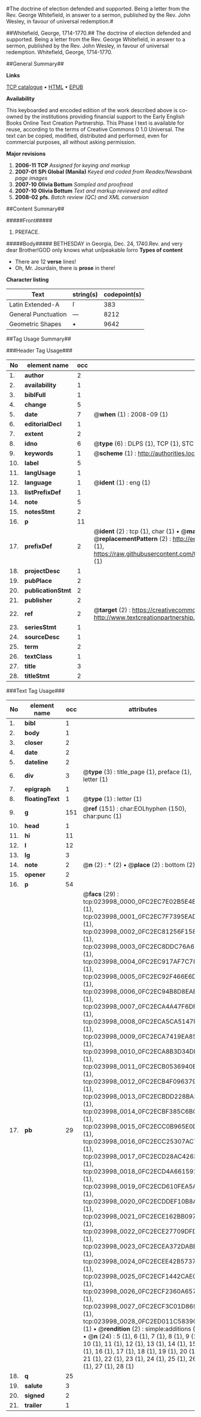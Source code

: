 #The doctrine of election defended and supported. Being a letter from the Rev. George Whitefield, in answer to a sermon, published by the Rev. John Wesley, in favour of universal redemption.#

##Whitefield, George, 1714-1770.##
The doctrine of election defended and supported. Being a letter from the Rev. George Whitefield, in answer to a sermon, published by the Rev. John Wesley, in favour of universal redemption.
Whitefield, George, 1714-1770.

##General Summary##

**Links**

[TCP catalogue](http://www.ota.ox.ac.uk/tcp/)  • 
[HTML](http://tei.it.ox.ac.uk/tcp/Texts-HTML/free/N18/N18499.html)  • 
[EPUB](http://tei.it.ox.ac.uk/tcp/Texts-EPUB/free/N18/N18499.epub)

**Availability**

This keyboarded and encoded edition of the
	       work described above is co-owned by the institutions
	       providing financial support to the Early English Books
	       Online Text Creation Partnership. This Phase I text is
	       available for reuse, according to the terms of Creative
	       Commons 0 1.0 Universal. The text can be copied,
	       modified, distributed and performed, even for
	       commercial purposes, all without asking permission.

**Major revisions**

1. __2006-11__ __TCP__ *Assigned for keying and markup*
1. __2007-01__ __SPi Global (Manila)__ *Keyed and coded from Readex/Newsbank page images*
1. __2007-10__ __Olivia Bottum__ *Sampled and proofread*
1. __2007-10__ __Olivia Bottum__ *Text and markup reviewed and edited*
1. __2008-02__ __pfs.__ *Batch review (QC) and XML conversion*

##Content Summary##

#####Front#####

1. PREFACE.

#####Body#####
BETHESDAY in Georgia, Dec. 24, 1740.Rev. and very dear Brother!GOD only knows what unſpeakable ſorro
**Types of content**

  * There are 12 **verse** lines!
  * Oh, Mr. Jourdain, there is **prose** in there!

**Character listing**


|Text|string(s)|codepoint(s)|
|---|---|---|
|Latin Extended-A|ſ|383|
|General Punctuation|—|8212|
|Geometric Shapes|▪|9642|

##Tag Usage Summary##

###Header Tag Usage###

|No|element name|occ|attributes|
|---|---|---|---|
|1.|__author__|2||
|2.|__availability__|1||
|3.|__biblFull__|1||
|4.|__change__|5||
|5.|__date__|7| @__when__ (1) : 2008-09 (1)|
|6.|__editorialDecl__|1||
|7.|__extent__|2||
|8.|__idno__|6| @__type__ (6) : DLPS (1), TCP (1), STC (1), NOTIS (1), IMAGE-SET (1), EVANS-CITATION (1)|
|9.|__keywords__|1| @__scheme__ (1) : http://authorities.loc.gov/ (1)|
|10.|__label__|5||
|11.|__langUsage__|1||
|12.|__language__|1| @__ident__ (1) : eng (1)|
|13.|__listPrefixDef__|1||
|14.|__note__|5||
|15.|__notesStmt__|2||
|16.|__p__|11||
|17.|__prefixDef__|2| @__ident__ (2) : tcp (1), char (1)  •  @__matchPattern__ (2) : ([0-9\-]+):([0-9IVX]+) (1), (.+) (1)  •  @__replacementPattern__ (2) : http://eebo.chadwyck.com/downloadtiff?vid=$1&page=$2 (1), https://raw.githubusercontent.com/textcreationpartnership/Texts/master/tcpchars.xml#$1 (1)|
|18.|__projectDesc__|1||
|19.|__pubPlace__|2||
|20.|__publicationStmt__|2||
|21.|__publisher__|2||
|22.|__ref__|2| @__target__ (2) : https://creativecommons.org/publicdomain/zero/1.0/ (1), http://www.textcreationpartnership.org/docs/. (1)|
|23.|__seriesStmt__|1||
|24.|__sourceDesc__|1||
|25.|__term__|2||
|26.|__textClass__|1||
|27.|__title__|3||
|28.|__titleStmt__|2||


###Text Tag Usage###

|No|element name|occ|attributes|
|---|---|---|---|
|1.|__bibl__|1||
|2.|__body__|1||
|3.|__closer__|2||
|4.|__date__|2||
|5.|__dateline__|2||
|6.|__div__|3| @__type__ (3) : title_page (1), preface (1), letter (1)|
|7.|__epigraph__|1||
|8.|__floatingText__|1| @__type__ (1) : letter (1)|
|9.|__g__|151| @__ref__ (151) : char:EOLhyphen (150), char:punc (1)|
|10.|__head__|1||
|11.|__hi__|11||
|12.|__l__|12||
|13.|__lg__|3||
|14.|__note__|2| @__n__ (2) : * (2)  •  @__place__ (2) : bottom (2)|
|15.|__opener__|2||
|16.|__p__|54||
|17.|__pb__|29| @__facs__ (29) : tcp:023998_0000_0FC2EC7E02B5E4B8 (1), tcp:023998_0001_0FC2EC7F7395EAD8 (1), tcp:023998_0002_0FC2EC81256F1588 (1), tcp:023998_0003_0FC2EC8DDC76A6D0 (1), tcp:023998_0004_0FC2EC917AF7C788 (1), tcp:023998_0005_0FC2EC92F466E6D8 (1), tcp:023998_0006_0FC2EC94B8D8EAE0 (1), tcp:023998_0007_0FC2ECA4A47F6DF8 (1), tcp:023998_0008_0FC2ECA5CA5147F8 (1), tcp:023998_0009_0FC2ECA7419EA858 (1), tcp:023998_0010_0FC2ECA8B3D34DB0 (1), tcp:023998_0011_0FC2ECB0536940E8 (1), tcp:023998_0012_0FC2ECB4F0963798 (1), tcp:023998_0013_0FC2ECBDD228BA38 (1), tcp:023998_0014_0FC2ECBF385C6BC8 (1), tcp:023998_0015_0FC2ECC0B965E0D0 (1), tcp:023998_0016_0FC2ECC25307AC70 (1), tcp:023998_0017_0FC2ECD28AC42638 (1), tcp:023998_0018_0FC2ECD4A6615910 (1), tcp:023998_0019_0FC2ECD610FEA5A0 (1), tcp:023998_0020_0FC2ECDDEF10B8A8 (1), tcp:023998_0021_0FC2ECE162BB0978 (1), tcp:023998_0022_0FC2ECE27709DFD0 (1), tcp:023998_0023_0FC2ECEA372DABE0 (1), tcp:023998_0024_0FC2ECEE42B57370 (1), tcp:023998_0025_0FC2ECF1442CAE08 (1), tcp:023998_0026_0FC2ECF2360A6578 (1), tcp:023998_0027_0FC2ECF3C01D8698 (1), tcp:023998_0028_0FC2ED011C5839C0 (1)  •  @__rendition__ (2) : simple:additions (2)  •  @__n__ (24) : 5 (1), 6 (1), 7 (1), 8 (1), 9 (1), 10 (1), 11 (1), 12 (1), 13 (1), 14 (1), 15 (1), 16 (1), 17 (1), 18 (1), 19 (1), 20 (1), 21 (1), 22 (1), 23 (1), 24 (1), 25 (1), 26 (1), 27 (1), 28 (1)|
|18.|__q__|25||
|19.|__salute__|3||
|20.|__signed__|2||
|21.|__trailer__|1||
